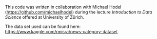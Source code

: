 This code was written in collaboration with Michael Hodel (https://github.com/michaelhodel) during the lecture *Introduction to Data Science* offered at University of Zürich.

The data set used can be found here: https://www.kaggle.com/rmisra/news-category-dataset.
